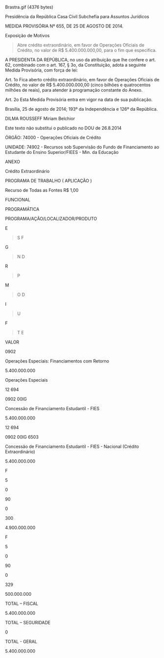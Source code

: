 Brastra.gif (4376 bytes)

Presidência da República
Casa Civil
Subchefia para Assuntos Jurídicos


MEDIDA PROVISÓRIA Nº 655, DE 25 DE AGOSTO DE 2014.

Exposição de Motivos
> Abre crédito extraordinário, em favor de Operações Oficiais de Crédito, no valor de R$ 5.400.000.000,00, para o fim que especifica.


A PRESIDENTA DA REPÚBLICA, no uso da atribuição que lhe confere o art. 62, combinado com o art. 167, § 3o, da Constituição, adota a seguinte Medida Provisória, com força de lei:

Art. 1o Fica aberto crédito extraordinário, em favor de Operações Oficiais de Crédito, no valor de R$ 5.400.000.000,00 (cinco bilhões e quatrocentos milhões de reais), para atender à programação constante do Anexo.

Art. 2o Esta Medida Provisória entra em vigor na data de sua publicação.

Brasília, 25 de agosto de 2014; 193º da Independência e 126º da República.

DILMA ROUSSEFF
Miriam Belchior

Este texto não substitui o publicado no DOU de 26.8.2014



ÓRGÃO: 74000 - Operações Oficiais de Crédito


UNIDADE: 74902 - Recursos sob Supervisão do Fundo de Financiamento ao Estudante do Ensino Superior/FIEES - Min. da Educação




ANEXO

Crédito Extraordinário


PROGRAMA DE TRABALHO ( APLICAÇÃO )

Recurso de Todas as Fontes R$ 1,00


FUNCIONAL

PROGRAMÁTICA

PROGRAMA/AÇÃO/LOCALIZADOR/PRODUTO

E
> S
> F

G
> N
> D

R
> P

M
> O
> D

I
> U

F
> T
> E

VALOR


0902

Operações Especiais: Financiamentos com Retorno

5.400.000.000






Operações Especiais
















12 694

0902 00IG

Concessão de Financiamento Estudantil - FIES













5.400.000.000


12 694

0902  00IG 6503

Concessão de Financiamento Estudantil - FIES - Nacional (Crédito Extraordinário)













5.400.000.000








F

5

0

90

0

300

4.900.000.000








F

5

0

90

0

329

500.000.000


TOTAL – FISCAL

5.400.000.000


TOTAL – SEGURIDADE

0


TOTAL - GERAL

5.400.000.000















